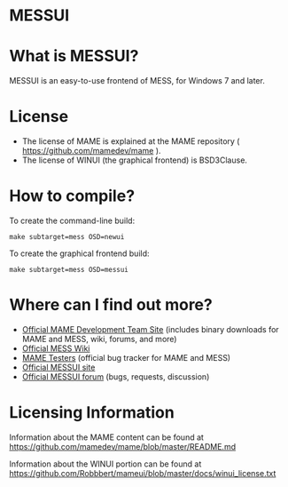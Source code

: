 
# **MESSUI** #


What is MESSUI?
===============

MESSUI is an easy-to-use frontend of MESS, for Windows 7 and later.


License
=======

* The license of MAME is explained at the MAME repository ( https://github.com/mamedev/mame ).
* The license of WINUI (the graphical frontend) is BSD3Clause.


How to compile?
=============

To create the command-line build:

```
make subtarget=mess OSD=newui
```

To create the graphical frontend build:

```
make subtarget=mess OSD=messui
```



Where can I find out more?
=============

* [Official MAME Development Team Site](http://mamedev.org/) (includes binary downloads for MAME and MESS, wiki, forums, and more)
* [Official MESS Wiki](http://mess.redump.net/)
* [MAME Testers](http://mametesters.org/) (official bug tracker for MAME and MESS)
* [Official MESSUI site](http://messui.1emulation.com/)
* [Official MESSUI forum](http://1emulation.com/pc/messui) (bugs, requests, discussion)


Licensing Information
=====================

Information about the MAME content can be found at https://github.com/mamedev/mame/blob/master/README.md

Information about the WINUI portion can be found at https://github.com/Robbbert/mameui/blob/master/docs/winui_license.txt

